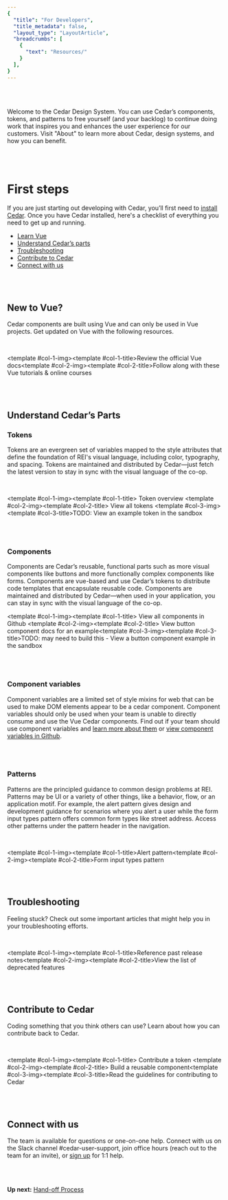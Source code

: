 ```yaml
---
{
  "title": "For Developers",
  "title_metadata": false,
  "layout_type": "LayoutArticle",
  "breadcrumbs": [
    {
      "text": "Resources/"
    }
  ],
}
---
```


<cdr-img alt="representation of a development starting point - the ubiquitous Hello world text..." :src="$withBase(`/resources/for-developers/hello-world-1.png`)"/>

<br />
<br />

<article-text-callout>Welcome to the Cedar Design System. You can use Cedar’s components, tokens, and patterns to free yourself (and your backlog) to continue doing work that inspires you and enhances the user experience for our customers. Visit <cdr-link href="../../about/cedar-design-system/"> "About" </cdr-link> to learn more about Cedar, design systems, and how you can benefit.</article-text-callout>

<br />
<br />

# First steps

If you are just starting out developing with Cedar, you’ll first need to [install Cedar](../installing-cedar/).
Once you have Cedar installed, here's a checklist of everything you need to get up and running.

-  [Learn Vue](#new-to-vue)
-  [Understand Cedar’s parts](#understand-cedar-s-parts)
-  [Troubleshooting](#troubleshooting)
-  [Contribute to Cedar](#contribute-to-cedar)
-  [Connect with us](#connect-with-us)

<br />
<br />

## New to Vue?

Cedar components are built using Vue and can only be used in Vue projects.
Get updated on Vue with the following resources.

<br />

 <article-story-columns link1="https://vuejs.org" link2="https://vuejs.org/tutorial/#step-1"><template #col-1-img><cdr-img ratio="4-3" cover alt="" :src="$withBase(`/resources/for-developers/vue-docs-2.png`)"/></template><template #col-1-title>Review the official Vue docs</template><template #col-2-img><cdr-img ratio="4-3" cover alt="" :src="$withBase(`/resources/for-developers/vue-tutorials-3.png`)"/></template><template #col-2-title>Follow along with these Vue tutorials & online courses</template></article-story-columns>

<br />
<br />

## Understand Cedar’s Parts

### Tokens

Tokens are an evergreen set of variables mapped to the style attributes that define the foundation
of REI's visual language, including color, typography, and spacing. Tokens are maintained and
distributed by Cedar—just fetch the latest version to stay in sync with the visual language of
the co-op.


<br />

<article-story-columns link1="../../tokens/overview/" link2="../../tokens/all-tokens/" link3="#"><template #col-1-img><cdr-img ratio="4-3" cover alt="" :src="$withBase(`/resources/for-developers/token-overview-4.png`)"/></template><template #col-1-title> Token overview </template><template #col-2-img><cdr-img ratio="4-3" cover alt="" :src="$withBase(`/resources/for-developers/view-all-tokens-5.png`)"/></template><template #col-2-title> View all tokens  </template><template #col-3-img><cdr-img ratio="4-3" cover alt="" :src="$withBase(`/resources/for-developers/example-token-6.png`)"/></template><template #col-3-title>TODO: View an example token in the sandbox</template></article-story-columns>


<br />
<br />
  
### Components
Components are Cedar’s reusable, functional parts such as more visual components like buttons and
more functionally complex components like forms. Components are vue-based and use Cedar’s tokens to
distribute code templates that encapsulate reusable code. Components are maintained and distributed
by Cedar—when used in your application, you can stay in sync with the visual language of the co-op.

<article-story-columns link1="https://github.com/rei/rei-cedar" link2="../../components/buttons/" link3="https://codesandbox.io/s/hgjxb"><template #col-1-img><cdr-img ratio="4-3" cover alt="" :src="$withBase(`/resources/for-developers/view-all-components-7.png`)"/></template><template #col-1-title> View all components in Github </template><template #col-2-img><cdr-img ratio="4-3" cover alt="" :src="$withBase(`/resources/for-developers/view-button-doc-8.png`)"/></template><template #col-2-title> View button component docs for an example</template><template #col-3-img><cdr-img ratio="4-3" cover alt="" :src="$withBase(`/resources/for-developers/button-in-sandbox-9.png`)"/></template><template #col-3-title>TODO: may need to build this - View a button component example in the sandbox</template></article-story-columns>

<br />
<br />

### Component variables
Component variables are a limited set of style mixins for web that can be used to make DOM elements
appear to be a cedar component. Component variables should only be used when your team is unable to
directly consume and use the Vue Cedar components. Find out if your team should use component
variables and [learn more about them](../../components/component-variables/) or [view component variables in Github](https://github.com/rei/rei-cedar-component-variables).

<br />
<br />

### Patterns
Patterns are the principled guidance to common design problems at REI. Patterns may be UI or a
variety of other things, like a behavior, flow, or an application motif. For example, the alert
pattern gives design and development guidance for scenarios where you alert a user while the form
input types pattern offers common form types like street address. Access other patterns under the
pattern header in the navigation.

<br />

 <article-story-columns link1="../../patterns/alerts/" link2="../../patterns/forms-input-types/"><template #col-1-img><cdr-img ratio="4-2" cover alt="" :src="$withBase(`/resources/for-developers/alert-pattern-10.png`)"/></template><template #col-1-title>Alert pattern</template><template #col-2-img><cdr-img ratio="4-2" cover alt="" :src="$withBase(`/resources/for-developers/form-input-pattern-11.png`)"/></template><template #col-2-title>Form input types pattern</template></article-story-columns>

<br />
<br />

## Troubleshooting

Feeling stuck? Check out some important articles that might help you in your troubleshooting efforts.

<br />

 <article-story-columns link1="../../release-notes/fall-2021" link2="../../release-notes/deprecated/"><template #col-1-img><cdr-img ratio="4-2" cover alt="" :src="$withBase(`/resources/for-developers/past-release-notes-12.png`)"/></template><template #col-1-title>Reference past release notes</template><template #col-2-img><cdr-img ratio="4-2" cover alt="" :src="$withBase(`/resources/for-developers/deprecated-features.png`)"/></template><template #col-2-title>View the list of deprecated features</template></article-story-columns>

<br />
<br />

## Contribute to Cedar

Coding something that you think others can use? Learn about how you can contribute back to Cedar.

<br />

<article-story-columns link1="../../tokens/overview/#adding-design-tokens-to-the-repository" link2="../building-components-with-cedar/" link3="../../about/contributing-to-cedar/"><template #col-1-img><cdr-img ratio="4-3" cover alt="" :src="$withBase(`/resources/for-developers/contribute-token.png`)"/></template><template #col-1-title> Contribute a token </template><template #col-2-img><cdr-img ratio="4-3" cover alt="" :src="$withBase(`/resources/for-developers/build-reusable-component.png`)"/></template><template #col-2-title> Build a reusable component</template><template #col-3-img><cdr-img ratio="4-3" cover alt="" :src="$withBase(`/resources/for-developers/contributing-to-cedar.png`)"/></template><template #col-3-title>Read the guidelines for contributing to Cedar</template></article-story-columns>

<br />
<br />

## Connect with us
  The team is available for questions or one-on-one help. Connect with us on the Slack channel #cedar-user-support, join office hours (reach out to the team for an invite), or [sign up](https://forms.office.com/Pages/ResponsePage.aspx?id=npzFtGep6kuSHFlLQiB_F05iQ8ojF2dHtBV5C8NfjxBUMjFGRzNQOU04QkJGREFYNFNBTzFXQkZROC4u) for 1:1 help.

<br/>
<br/>

**Up next:** [Hand-off Process](../hand-off/#hand-off)

<br/><br/>  
